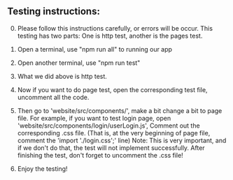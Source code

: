 ## Testing instructions:

0. Please follow this instructions carefully, or errors will be occur. 
   This testing has two parts: One is http test, another is the pages test.
   
1. Open a terminal, use "npm run all" to running our app

2. Open another terminal, use "npm run test"

3. What we did above is http test.

4. Now if you want to do page test, open the corresponding test file, uncomment all the code.

5. Then go to 'website/src/components/', make a bit change a bit to page file.
   For example, if you want to test login page, open 'website/src/components/login/userLogin.js', 
   Comment out the corresponding .css file. (That is, at the very beginning of page file, comment the 'import './login.css';'    line) 
   Note: This is very important, and if we don't do that, the test will not implement successfully. 
   After finishing the test, don't forget to uncomment the .css file!
  
6. Enjoy the testing! 
